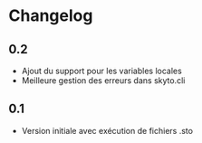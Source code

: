 # Changelog

## 0.2

- Ajout du support pour les variables locales
- Meilleure gestion des erreurs dans skyto.cli

## 0.1

- Version initiale avec exécution de fichiers .sto
